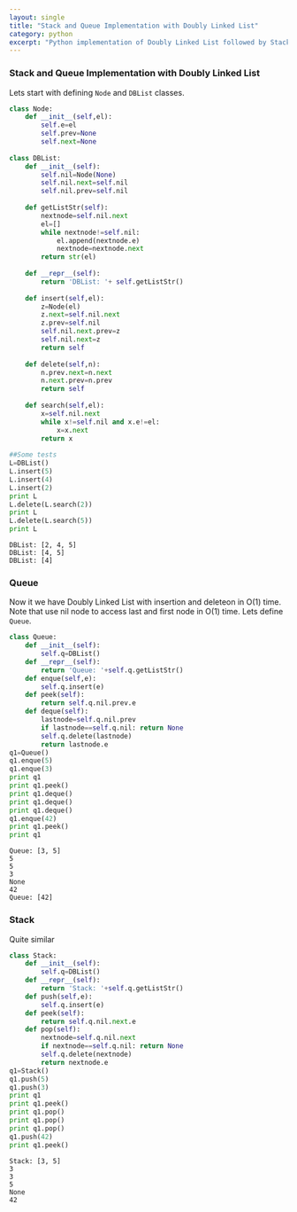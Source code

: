 ```yaml
---
layout: single
title: "Stack and Queue Implementation with Doubly Linked List"
category: python
excerpt: "Python implementation of Doubly Linked List followed by Stack and Queue"
---
```


### Stack and Queue Implementation with Doubly Linked List
Lets start with defining `Node` and `DBList` classes.


```python
class Node:
    def __init__(self,el):
        self.e=el
        self.prev=None
        self.next=None
        
class DBList:
    def __init__(self):
        self.nil=Node(None)
        self.nil.next=self.nil
        self.nil.prev=self.nil
        
    def getListStr(self):
        nextnode=self.nil.next
        el=[]
        while nextnode!=self.nil:
            el.append(nextnode.e)
            nextnode=nextnode.next
        return str(el)
    
    def __repr__(self):
        return 'DBList: '+ self.getListStr()     
    
    def insert(self,el):
        z=Node(el)
        z.next=self.nil.next
        z.prev=self.nil
        self.nil.next.prev=z
        self.nil.next=z
        return self
    
    def delete(self,n):
        n.prev.next=n.next
        n.next.prev=n.prev
        return self
    
    def search(self,el):
        x=self.nil.next
        while x!=self.nil and x.e!=el:
            x=x.next
        return x
    
##Some tests
L=DBList()
L.insert(5)
L.insert(4)
L.insert(2)
print L
L.delete(L.search(2))
print L
L.delete(L.search(5))
print L
```

    DBList: [2, 4, 5]
    DBList: [4, 5]
    DBList: [4]


### Queue
Now it we have Doubly Linked List with insertion and deleteon in O(1) time. Note that use nil node to access last and first node in O(1) time. Lets define `Queue`. 


```python
class Queue:
    def __init__(self):
        self.q=DBList()
    def __repr__(self):
        return 'Queue: '+self.q.getListStr()
    def enque(self,e):
        self.q.insert(e)
    def peek(self):
        return self.q.nil.prev.e
    def deque(self):
        lastnode=self.q.nil.prev
        if lastnode==self.q.nil: return None
        self.q.delete(lastnode)
        return lastnode.e
q1=Queue()
q1.enque(5)
q1.enque(3)
print q1
print q1.peek()
print q1.deque()
print q1.deque()
print q1.deque()
q1.enque(42)
print q1.peek()
print q1

```

    Queue: [3, 5]
    5
    5
    3
    None
    42
    Queue: [42]


### Stack
Quite similar 


```python
class Stack:
    def __init__(self):
        self.q=DBList()
    def __repr__(self):
        return 'Stack: '+self.q.getListStr()
    def push(self,e):
        self.q.insert(e)
    def peek(self):
        return self.q.nil.next.e
    def pop(self):
        nextnode=self.q.nil.next
        if nextnode==self.q.nil: return None
        self.q.delete(nextnode)
        return nextnode.e
q1=Stack()
q1.push(5)
q1.push(3)
print q1
print q1.peek()
print q1.pop()
print q1.pop()
print q1.pop()
q1.push(42)
print q1.peek()

```

    Stack: [3, 5]
    3
    3
    5
    None
    42

